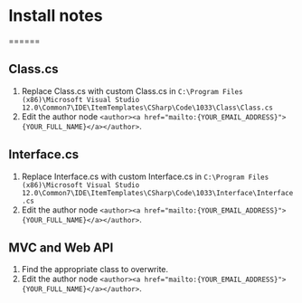 # Install notes
======
## Class.cs
1. Replace Class.cs with custom Class.cs in
   `C:\Program Files (x86)\Microsoft Visual Studio 12.0\Common7\IDE\ItemTemplates\CSharp\Code\1033\Class\Class.cs`
2. Edit the author node `<author><a href="mailto:{YOUR_EMAIL_ADDRESS}">{YOUR_FULL_NAME}</a></author>`.

## Interface.cs
1. Replace Interface.cs with custom Interface.cs in
   `C:\Program Files (x86)\Microsoft Visual Studio 12.0\Common7\IDE\ItemTemplates\CSharp\Code\1033\Interface\Interface.cs`
2. Edit the author node `<author><a href="mailto:{YOUR_EMAIL_ADDRESS}">{YOUR_FULL_NAME}</a></author>`.

## MVC and Web API
1. Find the appropriate class to overwrite.
2. Edit the author node `<author><a href="mailto:{YOUR_EMAIL_ADDRESS}">{YOUR_FULL_NAME}</a></author>`.
